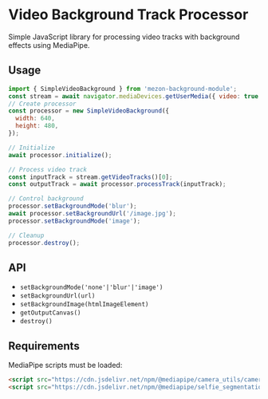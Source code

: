 # Video Background Track Processor

Simple JavaScript library for processing video tracks with background effects using MediaPipe.

## Usage

```javascript
import { SimpleVideoBackground } from 'mezon-background-module';
const stream = await navigator.mediaDevices.getUserMedia({ video: true });
// Create processor
const processor = new SimpleVideoBackground({
  width: 640,
  height: 480,
});

// Initialize
await processor.initialize();

// Process video track
const inputTrack = stream.getVideoTracks()[0];
const outputTrack = await processor.processTrack(inputTrack);

// Control background
processor.setBackgroundMode('blur');
await processor.setBackgroundUrl('/image.jpg');
processor.setBackgroundMode('image');

// Cleanup
processor.destroy();
```

## API

- `setBackgroundMode('none'|'blur'|'image')`
- `setBackgroundUrl(url)` 
- `setBackgroundImage(htmlImageElement)`
- `getOutputCanvas()`
- `destroy()`

## Requirements

MediaPipe scripts must be loaded:

```html
<script src="https://cdn.jsdelivr.net/npm/@mediapipe/camera_utils/camera_utils.js"></script>
<script src="https://cdn.jsdelivr.net/npm/@mediapipe/selfie_segmentation/selfie_segmentation.js"></script>
```